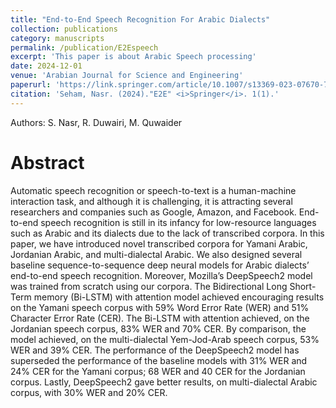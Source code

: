 ```yaml
---
title: "End-to-End Speech Recognition For Arabic Dialects"
collection: publications
category: manuscripts
permalink: /publication/E2Espeech
excerpt: 'This paper is about Arabic Speech processing'
date: 2024-12-01
venue: 'Arabian Journal for Science and Engineering'
paperurl: 'https://link.springer.com/article/10.1007/s13369-023-07670-7'
citation: 'Seham, Nasr. (2024)."E2E" <i>Springer</i>. 1(1).'
---
```

Authors: S. Nasr, R. Duwairi, M. Quwaider

# Abstract
Automatic speech recognition or speech-to-text is a human-machine interaction task, and although it is challenging, it is attracting several researchers and companies such as Google, Amazon, and Facebook. End-to-end speech recognition is still in its infancy for low-resource languages such as Arabic and its dialects due to the lack of transcribed corpora. In this paper, we have introduced novel transcribed corpora for Yamani Arabic, Jordanian Arabic, and multi-dialectal Arabic. We also designed several baseline sequence-to-sequence deep neural models for Arabic dialects’ end-to-end speech recognition. Moreover, Mozilla’s DeepSpeech2 model was trained from scratch using our corpora. The Bidirectional Long Short-Term memory (Bi-LSTM) with attention model achieved encouraging results on the Yamani speech corpus with 59% Word Error Rate (WER) and 51% Character Error Rate (CER). The Bi-LSTM with attention achieved, on the Jordanian speech corpus, 83% WER and 70% CER. By comparison, the model achieved, on the multi-dialectal Yem-Jod-Arab speech corpus, 53% WER and 39% CER. The performance of the DeepSpeech2 model has superseded the performance of the baseline models with 31% WER and 24% CER for the Yamani corpus; 68 WER and 40 CER for the Jordanian corpus. Lastly, DeepSpeech2 gave better results, on multi-dialectal Arabic corpus, with 30% WER and 20% CER.
